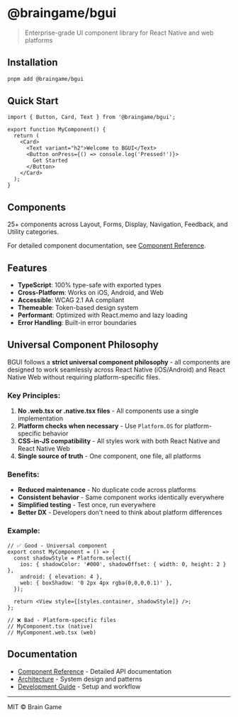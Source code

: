 # @braingame/bgui

> Enterprise-grade UI component library for React Native and web platforms

## Installation

```bash
pnpm add @braingame/bgui
```

## Quick Start

```tsx
import { Button, Card, Text } from '@braingame/bgui';

export function MyComponent() {
  return (
    <Card>
      <Text variant="h2">Welcome to BGUI</Text>
      <Button onPress={() => console.log('Pressed!')}>
        Get Started
      </Button>
    </Card>
  );
}
```

## Components

25+ components across Layout, Forms, Display, Navigation, Feedback, and Utility categories.

For detailed component documentation, see [Component Reference](./docs/BGUI_COMPONENT_PLAN.md).

## Features

- **TypeScript**: 100% type-safe with exported types
- **Cross-Platform**: Works on iOS, Android, and Web
- **Accessible**: WCAG 2.1 AA compliant
- **Themeable**: Token-based design system
- **Performant**: Optimized with React.memo and lazy loading
- **Error Handling**: Built-in error boundaries

## Universal Component Philosophy

BGUI follows a **strict universal component philosophy** - all components are designed to work seamlessly across React Native (iOS/Android) and React Native Web without requiring platform-specific files.

### Key Principles:

1. **No .web.tsx or .native.tsx files** - All components use a single implementation
2. **Platform checks when necessary** - Use `Platform.OS` for platform-specific behavior
3. **CSS-in-JS compatibility** - All styles work with both React Native and React Native Web
4. **Single source of truth** - One component, one file, all platforms

### Benefits:

- **Reduced maintenance** - No duplicate code across platforms
- **Consistent behavior** - Same component works identically everywhere
- **Simplified testing** - Test once, run everywhere
- **Better DX** - Developers don't need to think about platform differences

### Example:

```tsx
// ✅ Good - Universal component
export const MyComponent = () => {
  const shadowStyle = Platform.select({
    ios: { shadowColor: '#000', shadowOffset: { width: 0, height: 2 } },
    android: { elevation: 4 },
    web: { boxShadow: '0 2px 4px rgba(0,0,0,0.1)' },
  });
  
  return <View style={[styles.container, shadowStyle]} />;
};

// ❌ Bad - Platform-specific files
// MyComponent.tsx (native)
// MyComponent.web.tsx (web)
```

## Documentation

- [Component Reference](./docs/BGUI_COMPONENT_PLAN.md) - Detailed API documentation
- [Architecture](../../docs/ARCHITECTURE.md) - System design and patterns
- [Development Guide](../../docs/DEVELOPMENT.md) - Setup and workflow

---

MIT © Brain Game
